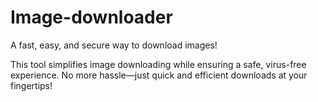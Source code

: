 # Image-downloader
A fast, easy, and secure way to download images!

This tool simplifies image downloading while ensuring a safe, virus-free experience. No more hassle—just quick and efficient downloads at your fingertips!

